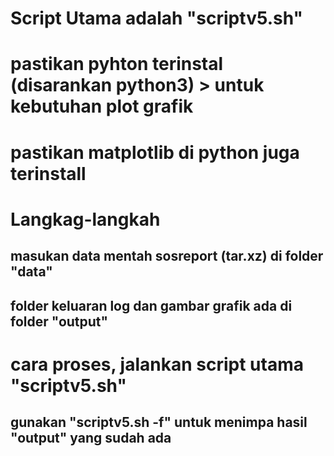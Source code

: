 # Script Utama adalah "scriptv5.sh" 
# pastikan pyhton terinstal (disarankan python3) > untuk kebutuhan plot grafik
# pastikan matplotlib di python juga terinstall

# Langkag-langkah
## masukan data mentah sosreport (tar.xz) di folder "data"
## folder keluaran log dan gambar grafik ada di folder "output"

# cara proses, jalankan script utama "scriptv5.sh"
## gunakan "scriptv5.sh -f" untuk menimpa hasil "output" yang sudah ada 
